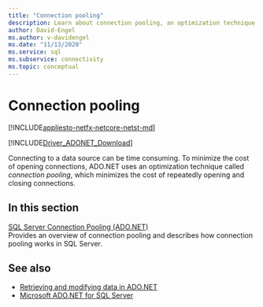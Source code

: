 ```yaml
---
title: "Connection pooling"
description: Learn about connection pooling, an optimization technique that ADO.NET uses to minimize the cost of opening connections to data sources.
author: David-Engel
ms.author: v-davidengel
ms.date: "11/13/2020"
ms.service: sql
ms.subservice: connectivity
ms.topic: conceptual
---
```

# Connection pooling

[!INCLUDE[appliesto-netfx-netcore-netst-md](../../includes/appliesto-netfx-netcore-netst-md.md)]

[!INCLUDE[Driver_ADONET_Download](../../includes/driver_adonet_download.md)]

Connecting to a data source can be time consuming. To minimize the cost of opening connections, ADO.NET uses an optimization technique called *connection pooling*, which minimizes the cost of repeatedly opening and closing connections.

## In this section  

[SQL Server Connection Pooling (ADO.NET)](sql-server-connection-pooling.md)  
Provides an overview of connection pooling and describes how connection pooling works in SQL Server.

## See also

- [Retrieving and modifying data in ADO.NET](retrieving-modifying-data.md)
- [Microsoft ADO.NET for SQL Server](microsoft-ado-net-sql-server.md)
